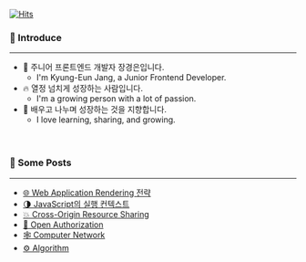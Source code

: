 [![Hits](https://hits.seeyoufarm.com/api/count/incr/badge.svg?url=https%3A%2F%2Fgithub.com%2FJKyEun&count_bg=%237ED6DF&title_bg=%23686DE0&icon=github.svg&icon_color=%23FFFFFF&title=hits&edge_flat=false)](https://github.com/JKyEun)

### 🐳 Introduce
---
- 👋 주니어 프론트엔드 개발자 장경은입니다.
  - I'm Kyung-Eun Jang, a Junior Frontend Developer.
- 🔥 열정 넘치게 성장하는 사람입니다.
  - I'm a growing person with a lot of passion.
- 🌊 배우고 나누며 성장하는 것을 지향합니다.
  - I love learning, sharing, and growing.
<br /><br /><br />

### 📑 Some Posts
---
- [🌐 Web Application Rendering 전략](https://jkyeun.notion.site/Web-Application-Rendering-42ea9316911445c28ef15119c7aeffc7)
- [🌗 JavaScript의 실행 컨텍스트](https://jkyeun.notion.site/24376e43aa70471c86fec42934de5d83)
- [💥 Cross-Origin Resource Sharing](https://jkyeun.notion.site/CORS-4fdf281205334aa788d31e2c3c0e40aa)
- [🔐 Open Authorization](https://jkyeun.notion.site/OAuth-858f4152e0784d2f80f0c50f0165287f)
- [🕸️ Computer Network](https://jkyeun.notion.site/69c652a3e8aa44ee8583049f46f05e61)
- [⚙️ Algorithm](https://jkyeun.notion.site/5244ab80f1564caaba42f7ae0dba6420)
